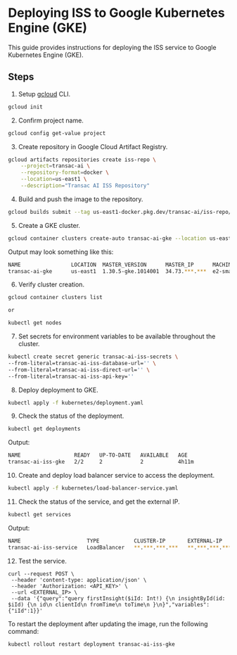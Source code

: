 # Deploying ISS to Google Kubernetes Engine (GKE)

This guide provides instructions for deploying the ISS service to Google Kubernetes Engine (GKE).

## Steps

1. Setup [gcloud](https://cloud.google.com/sdk/docs/install) CLI.

```bash
gcloud init
```

2. Confirm project name.

```bash
gcloud config get-value project
```

3. Create repository in Google Cloud Artifact Registry.

```bash
gcloud artifacts repositories create iss-repo \
    --project=transac-ai \
    --repository-format=docker \
    --location=us-east1 \
    --description="Transac AI ISS Repository"
```

4. Build and push the image to the repository.

```bash
gcloud builds submit --tag us-east1-docker.pkg.dev/transac-ai/iss-repo/transac-ai-iss-gke:1.0.1 .
```

5. Create a GKE cluster.

```bash
gcloud container clusters create-auto transac-ai-gke --location us-east1
```

Output may look something like this:

```bash
NAME                LOCATION  MASTER_VERSION      MASTER_IP      MACHINE_TYPE  NODE_VERSION        NUM_NODES  STATUS
transac-ai-gke      us-east1  1.30.5-gke.1014001  34.73.***.***  e2-small      1.30.5-gke.1014001  3          RUNNING
```

6. Verify cluster creation.

```bash
gcloud container clusters list

or

kubectl get nodes
```

7. Set secrets for environment variables to be available throughout the cluster.

```bash
kubectl create secret generic transac-ai-iss-secrets \
--from-literal=transac-ai-iss-database-url='' \
--from-literal=transac-ai-iss-direct-url='' \
--from-literal=transac-ai-iss-api-key=''
```

8. Deploy deployment to GKE.

```bash
kubectl apply -f kubernetes/deployment.yaml
```

9. Check the status of the deployment.

```bash
kubectl get deployments
```

Output:

```bash
NAME                 READY   UP-TO-DATE   AVAILABLE   AGE
transac-ai-iss-gke   2/2     2            2           4h11m
```

10. Create and deploy load balancer service to access the deployment.

```bash
kubectl apply -f kubernetes/load-balancer-service.yaml
```

11. Check the status of the service, and get the external IP.

```bash
kubectl get services
```

Output:

```bash
NAME                     TYPE           CLUSTER-IP       EXTERNAL-IP      PORT(S)        AGE
transac-ai-iss-service   LoadBalancer   **.***.***.***   **.***.***.***   80:31664/TCP   3h41m
```

12. Test the service.

```
curl --request POST \
 --header 'content-type: application/json' \
 --header 'Authorization: <API_KEY>' \
 --url <EXTERNAL_IP> \
 --data '{"query":"query firstInsight($iId: Int!) {\n insightById(id: $iId) {\n id\n clientId\n fromTime\n toTime\n }\n}","variables":{"iId":1}}'
```

To restart the deployment after updating the image, run the following command:

```bash
kubectl rollout restart deployment transac-ai-iss-gke
```
